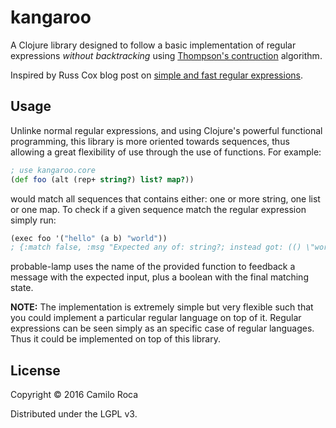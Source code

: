 # kangaroo

A Clojure library designed to follow a basic implementation of regular expressions
*without backtracking* using [Thompson's contruction](https://en.wikipedia.org/wiki/Thompson's_construction) algorithm.

Inspired by Russ Cox blog post on [simple and fast regular expressions](https://swtch.com/~rsc/regexp/regexp1.html).

## Usage

Unlinke normal regular expressions, and using Clojure's powerful functional programming, this library is more oriented towards sequences, thus allowing a great flexibility of use through the use of functions. For example:

```Clojure
; use kangaroo.core
(def foo (alt (rep+ string?) list? map?))
```
would match all sequences that contains either: one or more string, one list or one map. To check if a given sequence match the regular expression simply run:
```Clojure
(exec foo '("hello" (a b) "world"))
; {:match false, :msg "Expected any of: string?; instead got: (() \"world\")"}
```
probable-lamp uses the name of the provided function to feedback a message with the expected input, plus a boolean with the final matching state.

**NOTE:** The implementation is extremely simple but very flexible such that you could implement a particular regular language on top of it. Regular expressions can be seen simply as an specific case of regular languages. Thus it could be implemented on top of this library.

## License

Copyright © 2016 Camilo Roca

Distributed under the LGPL v3.
